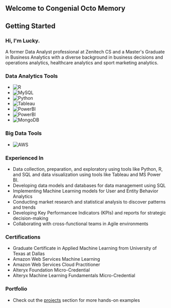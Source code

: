 ## Welcome to Congenial Octo Memory

## Getting Started
### Hi, I'm Lucky.
A former Data Analyst professional at Zenitech CS and a Master's Graduate in Business Analytics with a diverse background in business decisions and operations analytics, healthcare analytics and sport marketing analytics.

### Data Analytics Tools
- ![R](https://img.shields.io/badge/-R-2496ED?style=flat-square&logo=r&logoColor=white)
- ![MySQL](https://img.shields.io/badge/-MySQL-4479A1?style=flat-square&logo=mysql&logoColor=white)
- ![Python](https://img.shields.io/badge/-Python-FFD700?style=flat-suqare&logo=python&logoColor=white)
- ![Tableau](https://img.shields.io/badge/-Tableau-CC6699?style=flat-square&logo=tableau&logoColor=white)
- ![PowerBI](https://img.shields.io/badge/-PowerBI-CC6699?style=flat-square&logo=powerbi&logoColor=yellow)
- ![PowerBI](https://img.shields.io/badge/-PowerBI-FFD700?style=flat-suqare&logo=mspowerbi&logoColor=white)
- ![MongoDB](https://img.shields.io/badge/-MongoDB-47A248?style=flat-square&logo=mongodb&logoColor=white)


### Big Data Tools
- ![AWS](https://img.shields.io/badge/-AWS-232F3E?style=flat-square&logo=amazonwebservices&Color=white)

### Experienced In
- Data collection, preparation, and exploratory using tools like Python, R, and SQL and data visualization using tools like Tableau and MS Power BI.
- Developing data models and databases for data management using SQL
- Implementing Machine Learning models for User and Entity Behavior Analytics
- Conducting market research and statistical analysis to discover patterns and trends
- Developing Key Performancee Indicators (KPIs) and reports for strategic decision-making
- Collaborating with cross-functional teams in Agile environments
  
### Certifications
- Graduate Certificate in Applied Machine Learning from University of Texas at Dallas
- Amazon Web Services Machine Learning
- Amazon Web Services Cloud Practitioner
- Alteryx Foundation Micro-Credential
- Alteryx Machine Learning Fundamentals Micro-Credential


### Portfolio
- Check out the [projects](https://github.com/thienclaa/congenial-octo-projects) section for more hands-on examples
